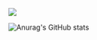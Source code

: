 <!---
Mosapi/Mosapi is a ✨ special ✨ repository because its `README.md` (this file) appears on your GitHub profile.
You can click the Preview link to take a look at your changes. 
--->
![](https://github-readme-stats.vercel.app/api/top-langs/?username=Binamelato&theme=dark&hide_border=false&include_all_commits=true&count_private=true&layout=compact)

![Anurag's GitHub stats](https://github-readme-stats.vercel.app/api?username=binamelato&show_icons=true&theme=buefy)
